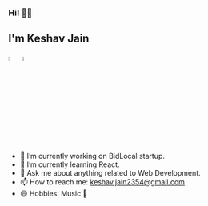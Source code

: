 ### Hi! 👋🏻

## I'm Keshav Jain

[<img src="https://img.icons8.com/color/48/000000/linkedin.png" width="4.5%"/>](https://www.linkedin.com/in/keshavjain235) [<img src="https://img.icons8.com/fluent/48/000000/instagram-new.png" width="4.5%"/>](https://www.instagram.com/keshavjain235)


- 🔭 I’m currently working on BidLocal startup.
- 🌱 I’m currently learning React.
- 💬 Ask me about anything related to Web Development.
- 📫 How to reach me: keshav.jain2354@gmail.com
- 😄 Hobbies: Music 🎵

<!-- ## Crunching The Numbers
![Keshav's github stats](https://github-readme-stats.vercel.app/api?username=keshavjain235&count_private=true&show_icons=true&hide_border=true) -->